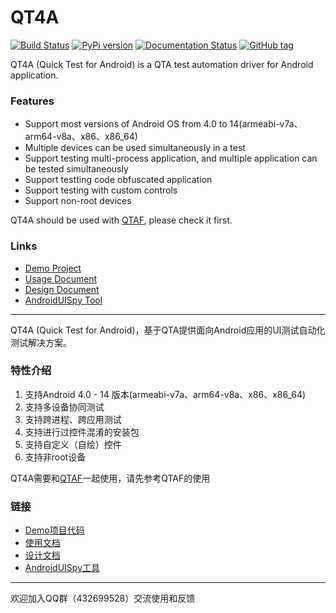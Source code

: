 # QT4A

[![Build Status](https://github.com/tencent/qt4a/actions/workflows/unittest.yml/badge.svg)](https://github.com/Tencent/QT4A/actions/workflows/unittest.yml) 
[![PyPi version](https://img.shields.io/pypi/v/qt4a.svg)](https://pypi.python.org/pypi/qt4a/) 
[![Documentation Status](https://readthedocs.org/projects/qt4a/badge/?version=latest)](https://qt4a.readthedocs.io/zh_CN/latest/?badge=latest)
[![GitHub tag](https://img.shields.io/github/tag/Tencent/QT4A.svg)](https://GitHub.com/Tencent/QT4A/tags/)

QT4A (Quick Test for Android) is a QTA test automation driver for Android application.

### Features

 * Support most versions of Android OS from 4.0 to 14(armeabi-v7a、arm64-v8a、x86、x86_64)
 * Multiple devices can be used simultaneously in a test
 * Support testing multi-process application, and multiple application can be tested simultaneously
 * Support testting code obfuscated application
 * Support testing with custom controls
 * Support non-root devices
 
QT4A should be used with [QTAF](https://github.com/Tencent/QTAF), please check it first.

### Links
* [Demo Project](https://github.com/qtacore/QT4ADemoProj)
* [Usage Document](https://qt4a.readthedocs.io/zh_CN/latest)
* [Design Document](https://github.com/Tencent/QT4A/blob/master/design.md)
* [AndroidUISpy Tool](https://github.com/qtacore/AndroidUISpy/blob/master/usage.md)

------------------------------

QT4A (Quick Test for Android)，基于QTA提供面向Android应用的UI测试自动化测试解决方案。

### 特性介绍

1. 支持Android 4.0 - 14 版本(armeabi-v7a、arm64-v8a、x86、x86_64)
2. 支持多设备协同测试
3. 支持跨进程、跨应用测试
4. 支持进行过控件混淆的安装包
5. 支持自定义（自绘）控件
6. 支持非root设备

QT4A需要和[QTAF](https://github.com/Tencent/QTAF)一起使用，请先参考QTAF的使用

### 链接

* [Demo项目代码](https://github.com/qtacore/QT4ADemoProj)
* [使用文档](https://qt4a.readthedocs.io/zh_CN/latest)
* [设计文档](https://github.com/Tencent/QT4A/blob/master/design.md)
* [AndroidUISpy工具](https://github.com/qtacore/AndroidUISpy/blob/master/usage.md)

------------------------------

欢迎加入QQ群（432699528）交流使用和反馈
